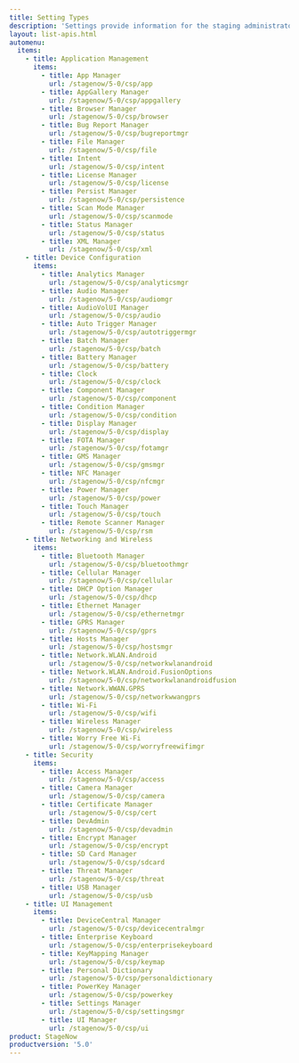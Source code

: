 ```yaml
---
title: Setting Types
description: 'Settings provide information for the staging administrator about how to configure and manage settings for use when creating profiles. Each Setting Type lists the parameters and functions available for configuring that particular group of settings.'
layout: list-apis.html
automenu:
  items:
    - title: Application Management
      items:
        - title: App Manager
          url: /stagenow/5-0/csp/app
        - title: AppGallery Manager
          url: /stagenow/5-0/csp/appgallery
        - title: Browser Manager
          url: /stagenow/5-0/csp/browser
        - title: Bug Report Manager
          url: /stagenow/5-0/csp/bugreportmgr
        - title: File Manager
          url: /stagenow/5-0/csp/file
        - title: Intent
          url: /stagenow/5-0/csp/intent
        - title: License Manager
          url: /stagenow/5-0/csp/license
        - title: Persist Manager
          url: /stagenow/5-0/csp/persistence
        - title: Scan Mode Manager
          url: /stagenow/5-0/csp/scanmode
        - title: Status Manager
          url: /stagenow/5-0/csp/status
        - title: XML Manager
          url: /stagenow/5-0/csp/xml
    - title: Device Configuration
      items:
        - title: Analytics Manager
          url: /stagenow/5-0/csp/analyticsmgr
        - title: Audio Manager
          url: /stagenow/5-0/csp/audiomgr
        - title: AudioVolUI Manager
          url: /stagenow/5-0/csp/audio
        - title: Auto Trigger Manager
          url: /stagenow/5-0/csp/autotriggermgr
        - title: Batch Manager
          url: /stagenow/5-0/csp/batch
        - title: Battery Manager
          url: /stagenow/5-0/csp/battery
        - title: Clock
          url: /stagenow/5-0/csp/clock
        - title: Component Manager
          url: /stagenow/5-0/csp/component
        - title: Condition Manager
          url: /stagenow/5-0/csp/condition
        - title: Display Manager
          url: /stagenow/5-0/csp/display
        - title: FOTA Manager
          url: /stagenow/5-0/csp/fotamgr
        - title: GMS Manager
          url: /stagenow/5-0/csp/gmsmgr
        - title: NFC Manager
          url: /stagenow/5-0/csp/nfcmgr
        - title: Power Manager
          url: /stagenow/5-0/csp/power
        - title: Touch Manager
          url: /stagenow/5-0/csp/touch
        - title: Remote Scanner Manager
          url: /stagenow/5-0/csp/rsm
    - title: Networking and Wireless
      items:
        - title: Bluetooth Manager
          url: /stagenow/5-0/csp/bluetoothmgr
        - title: Cellular Manager
          url: /stagenow/5-0/csp/cellular
        - title: DHCP Option Manager
          url: /stagenow/5-0/csp/dhcp
        - title: Ethernet Manager
          url: /stagenow/5-0/csp/ethernetmgr
        - title: GPRS Manager
          url: /stagenow/5-0/csp/gprs
        - title: Hosts Manager
          url: /stagenow/5-0/csp/hostsmgr
        - title: Network.WLAN.Android
          url: /stagenow/5-0/csp/networkwlanandroid
        - title: Network.WLAN.Android.FusionOptions
          url: /stagenow/5-0/csp/networkwlanandroidfusion
        - title: Network.WWAN.GPRS
          url: /stagenow/5-0/csp/networkwwangprs
        - title: Wi-Fi
          url: /stagenow/5-0/csp/wifi
        - title: Wireless Manager
          url: /stagenow/5-0/csp/wireless
        - title: Worry Free Wi-Fi
          url: /stagenow/5-0/csp/worryfreewifimgr
    - title: Security
      items:
        - title: Access Manager
          url: /stagenow/5-0/csp/access
        - title: Camera Manager
          url: /stagenow/5-0/csp/camera
        - title: Certificate Manager
          url: /stagenow/5-0/csp/cert
        - title: DevAdmin
          url: /stagenow/5-0/csp/devadmin
        - title: Encrypt Manager
          url: /stagenow/5-0/csp/encrypt
        - title: SD Card Manager
          url: /stagenow/5-0/csp/sdcard
        - title: Threat Manager
          url: /stagenow/5-0/csp/threat
        - title: USB Manager
          url: /stagenow/5-0/csp/usb
    - title: UI Management
      items:
        - title: DeviceCentral Manager
          url: /stagenow/5-0/csp/devicecentralmgr
        - title: Enterprise Keyboard
          url: /stagenow/5-0/csp/enterprisekeyboard
        - title: KeyMapping Manager
          url: /stagenow/5-0/csp/keymap
        - title: Personal Dictionary
          url: /stagenow/5-0/csp/personaldictionary
        - title: PowerKey Manager
          url: /stagenow/5-0/csp/powerkey
        - title: Settings Manager
          url: /stagenow/5-0/csp/settingsmgr
        - title: UI Manager
          url: /stagenow/5-0/csp/ui
product: StageNow
productversion: '5.0'
---
```

